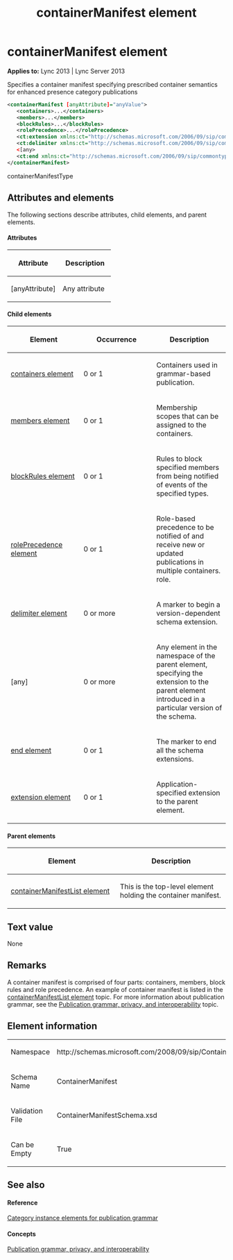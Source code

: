 ﻿---
title: containerManifest element
TOCTitle: containerManifest element
ms:assetid: 33d72ea1-647e-4977-b762-48faa51fe784
ms:mtpsurl: https://msdn.microsoft.com/en-us/library/Dn438979(v=office.15)
ms:contentKeyID: 57094023
ms.date: 07/24/2014
mtps_version: v=office.15
dev_langs:
- xml
---

# containerManifest element


**Applies to:** Lync 2013 | Lync Server 2013

Specifies a container manifest specifying prescribed container semantics for enhanced presence category publications

```xml
<containerManifest [anyAttribute]="anyValue">
   <containers>...</containers>
   <members>...</members>
   <blockRules>...</blockRules>
   <rolePrecedence>...</rolePrecedence>
   <ct:extension xmlns:ct="http://schemas.microsoft.com/2006/09/sip/commontypes" >...</ct:extension>
   <ct:delimiter xmlns:ct="http://schemas.microsoft.com/2006/09/sip/commontypes"/>
   <[any>
   <ct:end xmlns:ct="http://schemas.microsoft.com/2006/09/sip/commontypes" />
</containerManifest>
```

containerManifestType

## Attributes and elements

The following sections describe attributes, child elements, and parent elements.

#### Attributes

<table>
<colgroup>
<col style="width: 50%" />
<col style="width: 50%" />
</colgroup>
<thead>
<tr class="header">
<th><p>Attribute</p></th>
<th><p>Description</p></th>
</tr>
</thead>
<tbody>
<tr class="odd">
<td><p>[anyAttribute]</p></td>
<td><p>Any attribute</p></td>
</tr>
</tbody>
</table>


#### Child elements

<table>
<colgroup>
<col style="width: 33%" />
<col style="width: 33%" />
<col style="width: 33%" />
</colgroup>
<thead>
<tr class="header">
<th><p>Element</p></th>
<th><p>Occurrence</p></th>
<th><p>Description</p></th>
</tr>
</thead>
<tbody>
<tr class="odd">
<td><p><a href="containers-element.md">containers element</a></p></td>
<td><p>0 or 1</p></td>
<td><p>Containers used in grammar-based publication.</p></td>
</tr>
<tr class="even">
<td><p><a href="members-element.md">members element</a></p></td>
<td><p>0 or 1</p></td>
<td><p>Membership scopes that can be assigned to the containers.</p></td>
</tr>
<tr class="odd">
<td><p><a href="blockrules-element.md">blockRules element</a></p></td>
<td><p>0 or 1</p></td>
<td><p>Rules to block specified members from being notified of events of the specified types.</p></td>
</tr>
<tr class="even">
<td><p><a href="roleprecedence-element.md">rolePrecedence element</a></p></td>
<td><p>0 or 1</p></td>
<td><p>Role-based precedence to be notified of and receive new or updated publications in multiple containers. role.</p></td>
</tr>
<tr class="odd">
<td><p><a href="delimiter-element.md">delimiter element</a></p></td>
<td><p>0 or more</p></td>
<td><p>A marker to begin a version-dependent schema extension.</p></td>
</tr>
<tr class="even">
<td><p>[any]</p></td>
<td><p>0 or more</p></td>
<td><p>Any element in the namespace of the parent element, specifying the extension to the parent element introduced in a particular version of the schema.</p></td>
</tr>
<tr class="odd">
<td><p><a href="end-element.md">end element</a></p></td>
<td><p>0 or 1</p></td>
<td><p>The marker to end all the schema extensions.</p></td>
</tr>
<tr class="even">
<td><p><a href="extension-element.md">extension element</a></p></td>
<td><p>0 or 1</p></td>
<td><p>Application-specified extension to the parent element.</p></td>
</tr>
</tbody>
</table>


#### Parent elements

<table>
<colgroup>
<col style="width: 50%" />
<col style="width: 50%" />
</colgroup>
<thead>
<tr class="header">
<th><p>Element</p></th>
<th><p>Description</p></th>
</tr>
</thead>
<tbody>
<tr class="odd">
<td><p><a href="containermanifestlist-element.md">containerManifestList element</a></p></td>
<td><p>This is the top-level element holding the container manifest.</p></td>
</tr>
</tbody>
</table>


## Text value

None

## Remarks

A container manifest is comprised of four parts: containers, members, block rules and role precedence. An example of container manifest is listed in the [containerManifestList element](containermanifestlist-element.md) topic. For more information about publication grammar, see the [Publication grammar, privacy, and interoperability](publication-grammar-privacy-and-interoperability.md) topic.

## Element information

<table>
<colgroup>
<col style="width: 50%" />
<col style="width: 50%" />
</colgroup>
<tbody>
<tr class="odd">
<td><p>Namespace</p></td>
<td><p>http://schemas.microsoft.com/2008/09/sip/ContainerManifest</p></td>
</tr>
<tr class="even">
<td><p>Schema Name</p></td>
<td><p>ContainerManifest</p></td>
</tr>
<tr class="odd">
<td><p>Validation File</p></td>
<td><p>ContainerManifestSchema.xsd</p></td>
</tr>
<tr class="even">
<td><p>Can be Empty</p></td>
<td><p>True</p></td>
</tr>
</tbody>
</table>


## See also

#### Reference

[Category instance elements for publication grammar](category-instance-elements-for-publication-grammar.md)

#### Concepts

[Publication grammar, privacy, and interoperability](publication-grammar-privacy-and-interoperability.md)

